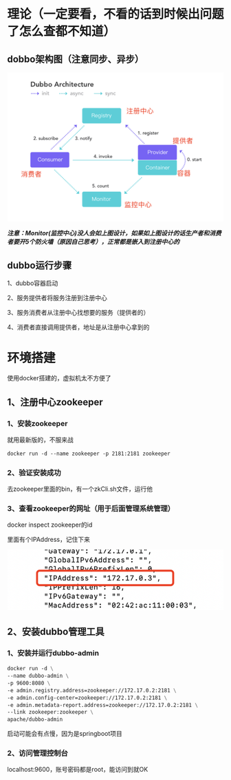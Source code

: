 # 理论（一定要看，不看的话到时候出问题了怎么查都不知道）

## dobbo架构图（注意同步、异步）

![dobbo架构图](./image/02-01.png)

***注意：Monitor(监控中心)没人会如上图设计，如果如上图设计的话生产者和消费者要开5个防火墙（原因自己思考），正常都是嵌入到注册中心的***

## dubbo运行步骤

1、dubbo容器启动

2、服务提供者将服务注册到注册中心

3、服务消费者从注册中心找想要的服务（提供者的）

4、消费者直接调用提供者，地址是从注册中心拿到的

# 环境搭建

使用docker搭建的，虚拟机太不方便了

## 1、注册中心zookeeper

### 1、安装zookeeper

就用最新版的，不服来战

```dockerfile
docker run -d --name zookeeper -p 2181:2181 zookeeper
```

### 2、验证安装成功

去zookeeper里面的bin，有一个zkCli.sh文件，运行他

### 3、查看zookeeper的网址（用于后面管理系统管理）

docker inspect zookeeper的id

里面有个IPAddress，记住下来

![容器IP](./image/02-02.png)

## 2、安装dubbo管理工具

### 1、安装并运行dubbo-admin

```dockerfile
docker run -d \
--name dubbo-admin \
-p 9600:8080 \
-e admin.registry.address=zookeeper://172.17.0.2:2181 \
-e admin.config-center=zookeeper://172.17.0.2:2181 \
-e admin.metadata-report.address=zookeeper://172.17.0.2:2181 \
--link zookeeper:zookeeper \
apache/dubbo-admin
```

启动可能会有点慢，因为是springboot项目

### 2、访问管理控制台

localhost:9600，账号密码都是root，能访问到就OK

